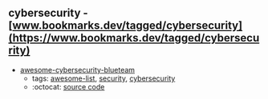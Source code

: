 cybersecurity - [www.bookmarks.dev/tagged/cybersecurity](https://www.bookmarks.dev/tagged/cybersecurity)
---
* [awesome-cybersecurity-blueteam](https://github.com/meitar/awesome-cybersecurity-blueteam#readme)
    * tags: [awesome-list](../tagged/awesome-list.md), [security](../tagged/security.md), [cybersecurity](../tagged/cybersecurity.md)
    * :octocat: [source code](https://github.com/meitar/awesome-cybersecurity-blueteam#readme)
